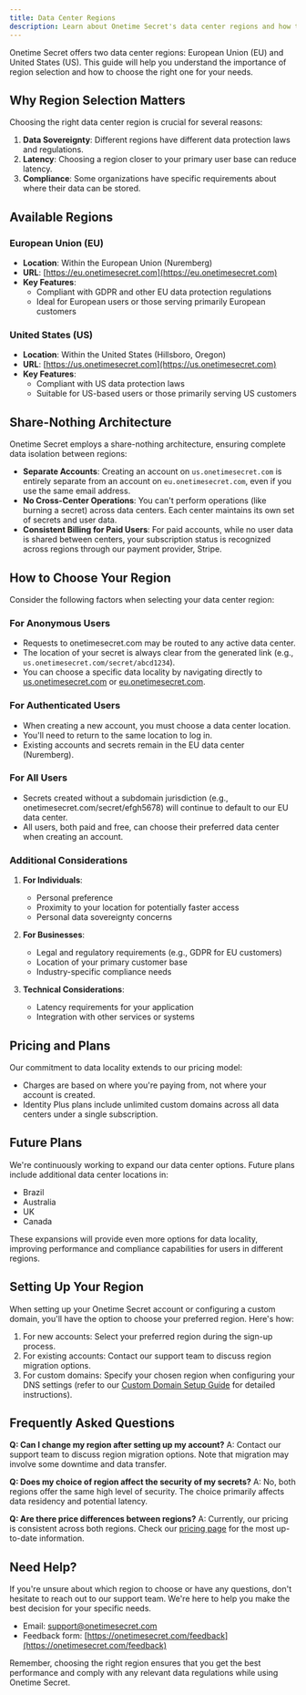 ```yaml
---
title: Data Center Regions
description: Learn about Onetime Secret's data center regions and how to choose the right one for your needs.
---
```



Onetime Secret offers two data center regions: European Union (EU) and United States (US). This guide will help you understand the importance of region selection and how to choose the right one for your needs.

## Why Region Selection Matters

Choosing the right data center region is crucial for several reasons:

1. **Data Sovereignty**: Different regions have different data protection laws and regulations.
2. **Latency**: Choosing a region closer to your primary user base can reduce latency.
3. **Compliance**: Some organizations have specific requirements about where their data can be stored.

## Available Regions

### European Union (EU)

- **Location**: Within the European Union (Nuremberg)
- **URL**: [https://eu.onetimesecret.com](https://eu.onetimesecret.com)
- **Key Features**:
  - Compliant with GDPR and other EU data protection regulations
  - Ideal for European users or those serving primarily European customers

### United States (US)

- **Location**: Within the United States (Hillsboro, Oregon)
- **URL**: [https://us.onetimesecret.com](https://us.onetimesecret.com)
- **Key Features**:
  - Compliant with US data protection laws
  - Suitable for US-based users or those primarily serving US customers

## Share-Nothing Architecture

Onetime Secret employs a share-nothing architecture, ensuring complete data isolation between regions:

- **Separate Accounts**: Creating an account on `us.onetimesecret.com` is entirely separate from an account on `eu.onetimesecret.com`, even if you use the same email address.
- **No Cross-Center Operations**: You can't perform operations (like burning a secret) across data centers. Each center maintains its own set of secrets and user data.
- **Consistent Billing for Paid Users**: For paid accounts, while no user data is shared between centers, your subscription status is recognized across regions through our payment provider, Stripe.

## How to Choose Your Region

Consider the following factors when selecting your data center region:

### For Anonymous Users

- Requests to onetimesecret.com may be routed to any active data center.
- The location of your secret is always clear from the generated link (e.g., `us.onetimesecret.com/secret/abcd1234`).
- You can choose a specific data locality by navigating directly to [us.onetimesecret.com](https://us.onetimesecret.com/) or [eu.onetimesecret.com](https://eu.onetimesecret.com/).

### For Authenticated Users

- When creating a new account, you must choose a data center location.
- You'll need to return to the same location to log in.
- Existing accounts and secrets remain in the EU data center (Nuremberg).

### For All Users

- Secrets created without a subdomain jurisdiction (e.g., onetimesecret.com/secret/efgh5678) will continue to default to our EU data center.
- All users, both paid and free, can choose their preferred data center when creating an account.

### Additional Considerations

1. **For Individuals**:
   - Personal preference
   - Proximity to your location for potentially faster access
   - Personal data sovereignty concerns

2. **For Businesses**:
   - Legal and regulatory requirements (e.g., GDPR for EU customers)
   - Location of your primary customer base
   - Industry-specific compliance needs

3. **Technical Considerations**:
   - Latency requirements for your application
   - Integration with other services or systems

## Pricing and Plans

Our commitment to data locality extends to our pricing model:

- Charges are based on where you're paying from, not where your account is created.
- Identity Plus plans include unlimited custom domains across all data centers under a single subscription.

## Future Plans

We're continuously working to expand our data center options. Future plans include additional data center locations in:

- Brazil
- Australia
- UK
- Canada

These expansions will provide even more options for data locality, improving performance and compliance capabilities for users in different regions.

## Setting Up Your Region

When setting up your Onetime Secret account or configuring a custom domain, you'll have the option to choose your preferred region. Here's how:

1. For new accounts: Select your preferred region during the sign-up process.
2. For existing accounts: Contact our support team to discuss region migration options.
3. For custom domains: Specify your chosen region when configuring your DNS settings (refer to our [Custom Domain Setup Guide](/docs/custom-domains/setup-guide) for detailed instructions).

## Frequently Asked Questions

**Q: Can I change my region after setting up my account?**
A: Contact our support team to discuss region migration options. Note that migration may involve some downtime and data transfer.

**Q: Does my choice of region affect the security of my secrets?**
A: No, both regions offer the same high level of security. The choice primarily affects data residency and potential latency.

**Q: Are there price differences between regions?**
A: Currently, our pricing is consistent across both regions. Check our [pricing page](/pricing) for the most up-to-date information.

## Need Help?

If you're unsure about which region to choose or have any questions, don't hesitate to reach out to our support team. We're here to help you make the best decision for your specific needs.

- Email: support@onetimesecret.com
- Feedback form: [https://onetimesecret.com/feedback](https://onetimesecret.com/feedback)

Remember, choosing the right region ensures that you get the best performance and comply with any relevant data regulations while using Onetime Secret.
